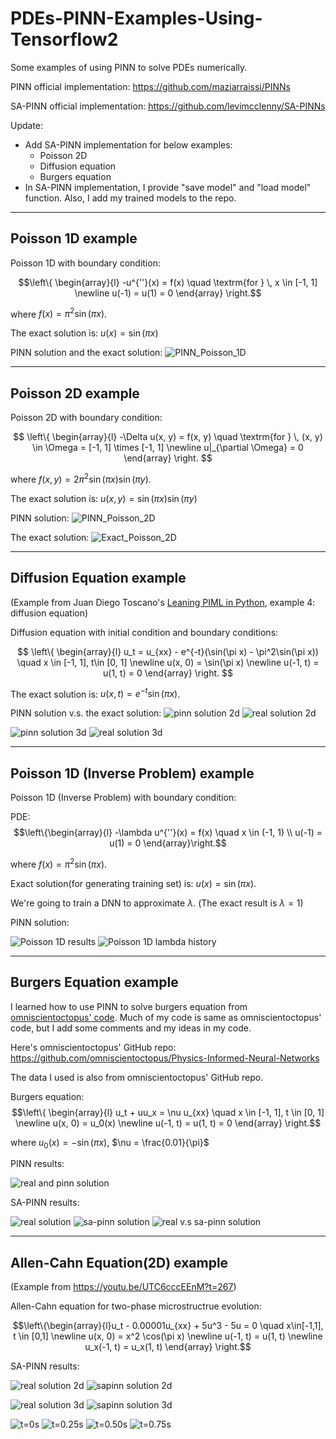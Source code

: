 # PDEs-PINN-Examples-Using-Tensorflow2

Some examples of using PINN to solve PDEs numerically.

PINN official implementation: https://github.com/maziarraissi/PINNs

SA-PINN official implementation: https://github.com/levimcclenny/SA-PINNs

Update: 

- Add SA-PINN implementation for below examples:
  - Poisson 2D
  - Diffusion equation
  - Burgers equation
- In SA-PINN implementation, I provide "save model" and "load model" function. Also, I add my trained models to the repo.


----

## Poisson 1D example

Poisson 1D with boundary condition:

$$\left\{ 
    \begin{array}{l}
    -u^{''}(x) = f(x) \quad \textrm{for } \, x \in [-1, 1] \newline
    u(-1) = u(1) = 0
    \end{array}
    \right.$$

where $f(x) = \pi^2 \sin(\pi x)$.

The exact solution is: $u(x) = \sin(\pi x)$

PINN solution and the exact solution: ![PINN_Poisson_1D](Poisson%201D/results_for_test_set.png)

---

## Poisson 2D example

Poisson 2D with boundary condition:

$$
\left\{ 
    \begin{array}{l}
    -\Delta u(x, y) = f(x, y) \quad \textrm{for } \, (x, y) \in \Omega = [-1, 1] \times [-1, 1] \newline
    u|_{\partial \Omega} = 0
    \end{array}
\right.
$$

where $f(x, y) = 2\pi^2 \sin(\pi x)\sin(\pi y)$.

The exact solution is: $u(x, y) = \sin(\pi x) \sin(\pi y)$

PINN solution: ![PINN_Poisson_2D](Poisson%202D/output/u_pred.png)

The exact solution: ![Exact_Poisson_2D](Poisson%202D/output/u_exact.png)

----

## Diffusion Equation example

(Example from Juan Diego Toscano's [Leaning PIML in Python](https://github.com/jdtoscano94/Learning-Python-Physics-Informed-Machine-Learning-PINNs-DeepONets), example 4: diffusion equation)

Diffusion equation with initial condition and boundary conditions:

$$
\left\{ 
    \begin{array}{l}
    u_t = u_{xx} - e^{-t}(\sin(\pi x) - \pi^2\sin(\pi x)) \quad x \in [-1, 1], t\in [0, 1] \newline
    u(x, 0) = \sin(\pi x) \newline
    u(-1, t) = u(1, t) = 0
    \end{array}
\right.
$$

The exact solution is: $u(x, t) = e^{-t}\sin(\pi x)$.

PINN solution v.s. the exact solution: 
![pinn solution 2d](Diffusion%20Equation/outputs/pinn_solution_2d.png)
![real solution 2d](Diffusion%20Equation/outputs/real_solution_2d.png)

![pinn solution 3d](Diffusion%20Equation/outputs/pinn_solution_3d.png)
![real solution 3d](Diffusion%20Equation/outputs/real_solution_3d.png)

----

## Poisson 1D (Inverse Problem) example

Poisson 1D (Inverse Problem) with boundary condition:

PDE:
$$\left\{\begin{array}{l}
-\lambda u^{''}(x) = f(x) \quad x \in (-1, 1) \\
u(-1) = u(1) = 0
\end{array}\right.$$

where $f(x) = \pi^2 \sin(\pi x)$.

Exact solution(for generating training set) is: $u(x) = \sin(\pi x)$.

We're going to train a DNN to approximate $\lambda$. (The exact result is $\lambda = 1$)

PINN solution:

![Poisson 1D results](Poisson%201D%20Inverse%20Problem/model_results.png)
![Poisson 1D lambda history](Poisson%201D%20Inverse%20Problem/lambda_progress.png)

----

## Burgers Equation example

I learned how to use PINN to solve burgers equation from [omniscientoctopus' code](https://github.com/omniscientoctopus/Physics-Informed-Neural-Networks/blob/main/TensorFlow/Burgers%20Equation/Burgers_Equation.ipynb). Much of my code is same as omniscientoctopus' code, but I add some comments and my ideas in my code.

Here's omniscientoctopus' GitHub repo: https://github.com/omniscientoctopus/Physics-Informed-Neural-Networks

The data I used is also from omniscientoctopus' GitHub repo.

Burgers equation:
$$\left\{
\begin{array}{l}
u_t + uu_x = \nu u_{xx} \quad x \in [-1, 1], t \in [0, 1] \newline
u(x, 0) = u_0(x) \newline
u(-1, t) = u(1, t) = 0
\end{array}
\right.$$

where $u_0(x) = -\sin(\pi x)$, $\nu = \frac{0.01}{\pi}$

PINN results: 

![real and pinn solution](Burgers%20Equation/outputs/real_and_pinn_solution.png)

SA-PINN results:

![real solution](Burgers%20Equation/outputs/exact_solution_3d.png)
![sa-pinn solution](Burgers%20Equation/outputs/sa-pinn_solution_3d.png)
![real v.s sa-pinn solution](Burgers%20Equation/outputs/real_and_sa-pinn_solution.png)

----

## Allen-Cahn Equation(2D) example

(Example from https://youtu.be/UTC6cccEEnM?t=267)

Allen-Cahn equation for two-phase microstructrue evolution:

$$\left\{\begin{array}{l}u_t - 0.00001u_{xx} + 5u^3 - 5u = 0 \quad x\in[-1,1], t \in [0,1] \newline
u(x, 0) = x^2 \cos(\pi x) \newline
u(-1, t) = u(1, t) \newline
u_x(-1, t) = u_x(1, t)
\end{array}
\right.$$

SA-PINN results:

![real solution 2d](Allen-Cahn%202D/outputs/es2d.png)
![sapinn solution 2d](Allen-Cahn%202D/outputs/sapinns2d.png)

![real solution 3d](Allen-Cahn%202D/outputs/es3d.png)
![sapinn solution 3d](Allen-Cahn%202D/outputs/sapinns3d.png)

![t=0s](Allen-Cahn%202D/outputs/t00.png)
![t=0.25s](Allen-Cahn%202D/outputs/t25.png)
![t=0.50s](Allen-Cahn%202D/outputs/t50.png)
![t=0.75s](Allen-Cahn%202D/outputs/t75.png)

